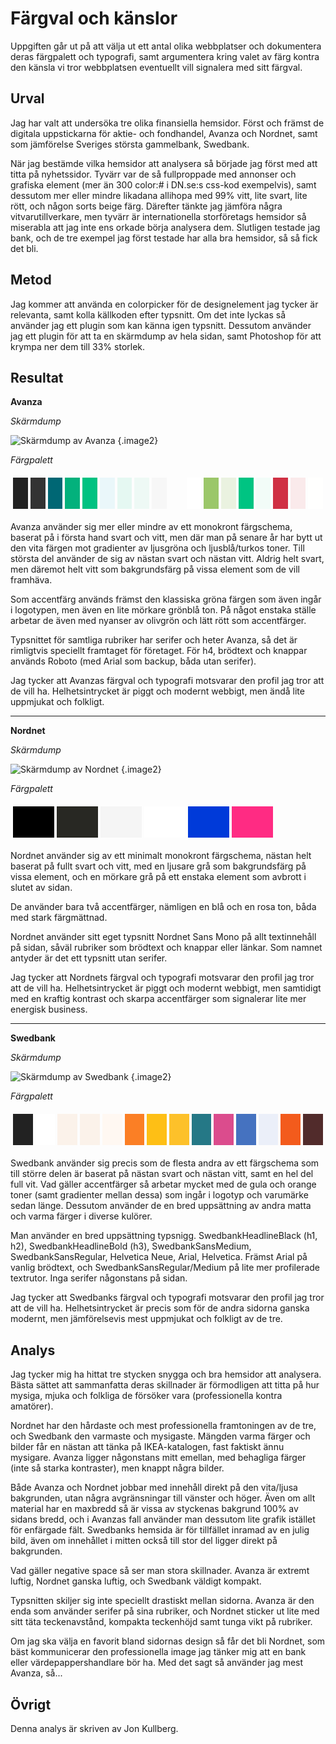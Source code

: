 Färgval och känslor
=======================

Uppgiften går ut på att  välja ut ett antal olika webbplatser och dokumentera deras färgpalett och typografi, samt argumentera kring valet av färg kontra den känsla vi tror webbplatsen eventuellt vill signalera med sitt färgval.

Urval
-----------------------

Jag har valt att undersöka tre olika finansiella hemsidor. Först och främst de digitala uppstickarna för aktie- och fondhandel, Avanza och Nordnet, samt som jämförelse Sveriges största gammelbank, Swedbank.

När jag bestämde vilka hemsidor att analysera så började jag först med att titta på nyhetssidor. Tyvärr var de så fullproppade med annonser och grafiska element (mer än 300 color:# i DN.se:s css-kod exempelvis), samt dessutom mer eller mindre likadana allihopa med 99% vitt, lite svart, lite rött, och någon sorts beige färg. 
Därefter tänkte jag jämföra några vitvarutillverkare, men tyvärr är internationella storföretags hemsidor så miserabla att jag inte ens orkade börja analysera dem. 
Slutligen testade jag bank, och de tre exempel jag först testade har alla bra hemsidor, så så fick det bli.

Metod
-----------------------

Jag kommer att använda en colorpicker för de designelement jag tycker är relevanta, samt kolla källkoden efter typsnitt. Om det inte lyckas så använder jag ett plugin som kan känna igen typsnitt. Dessutom använder jag ett plugin för att ta en skärmdump av hela sidan, samt Photoshop för att krympa ner dem till 33% storlek.

Resultat
-----------------------

__Avanza__

_Skärmdump_

![Skärmdump av Avanza](../assets/img/avanza.png "Skärmdump av Avanza") {.image2}

_Färgpalett_
<table class="table" style="border-spacing: 4px; border-collapse: separate">
  <tr>
    <td class="td" style="height: 50px; width: 50px; background-color: #222222">
    <td class="td" style="height: 50px; width: 50px; background-color: #333333">
    <td class="td" style="height: 50px; width: 50px; background-color: #006774">
    <td class="td" style="height: 50px; width: 50px; background-color: #03B17C">
    <td class="td" style="height: 50px; width: 50px; background-color: #00C281">
    <td class="td" style="height: 50px; width: 50px; background-color: #EAF7FA">
    <td class="td" style="height: 50px; width: 50px; background-color: #E5F8F2">
    <td class="td" style="height: 50px; width: 50px; background-color: #EEF9F5">
    <td class="td" style="height: 50px; width: 50px; background-color: #F7F7F7">
    <td class="td" style="height: 50px; width: 50px; background-color: #FDFDFD">
    <td class="td" style="height: 50px; width: 50px; background-color: #FFFFFF">
    <td class="td" style="height: 50px; width: 50px; background-color: #9BC769">
    <td class="td" style="height: 50px; width: 50px; background-color: #EAF2E0">
    <td class="td" style="height: 50px; width: 50px; background-color: #00C482">
    <td class="td" style="height: 50px; width: 50px; background-color: #F2FCF8">
    <td class="td" style="height: 50px; width: 50px; background-color: #D03044">
    <td class="td" style="height: 50px; width: 50px; background-color: #FAEAEB">
    <td class="td" style="height: 50px; width: 50px; background-color: #FFFFFE">
  </tr>
</table>

Avanza använder sig mer eller mindre av ett monokront färgschema, baserat på i första hand svart och vitt, men där man på senare år har bytt ut den vita färgen mot gradienter av ljusgröna och ljusblå/turkos toner. Till största del använder de sig av nästan svart och nästan vitt. Aldrig helt svart, men däremot helt vitt som bakgrundsfärg på vissa element som de vill framhäva. 

Som accentfärg används främst den klassiska gröna färgen som även ingår i logotypen, men även en lite mörkare grönblå ton. På något enstaka ställe arbetar de även med nyanser av olivgrön och lätt rött som accentfärger. 

Typsnittet för samtliga rubriker har serifer och heter Avanza, så det är rimligtvis speciellt framtaget för företaget. För h4, brödtext och knappar används Roboto (med Arial som backup, båda utan serifer).

Jag tycker att Avanzas färgval och typografi motsvarar den profil jag tror att de vill ha. Helhetsintrycket är piggt och modernt webbigt, men ändå lite uppmjukat och folkligt.

* * *

__Nordnet__

_Skärmdump_

![Skärmdump av Nordnet](../assets/img/nordnet.png "Skärmdump av Nordnet") {.image2}

_Färgpalett_
<table class="table" style="border-spacing: 4px; border-collapse: separate">
  <tr>
    <td class="td" style="height: 50px; width: 50px; background-color: #000000">
    <td class="td" style="height: 50px; width: 50px; background-color: #282823">
    <td class="td" style="height: 50px; width: 50px; background-color: #F5F5F5">
    <td class="td" style="height: 50px; width: 50px; background-color: #FFFFFF">
    <td class="td" style="height: 50px; width: 50px; background-color: #003AD9">
    <td class="td" style="height: 50px; width: 50px; background-color: #FF2B83">
  </tr>
</table>

Nordnet använder sig av ett minimalt monokront färgschema, nästan helt baserat på fullt svart och vitt, med en ljusare grå som bakgrundsfärg på vissa element, och en mörkare grå på ett enstaka element som avbrott i slutet av sidan. 

De använder bara två accentfärger, nämligen en blå och en rosa ton, båda med stark färgmättnad.

Nordnet använder sitt eget typsnitt Nordnet Sans Mono på allt textinnehåll på sidan, såväl rubriker som brödtext och knappar eller länkar. Som namnet antyder är det ett typsnitt utan serifer.

Jag tycker att Nordnets färgval och typografi motsvarar den profil jag tror att de vill ha. Helhetsintrycket är piggt och modernt webbigt, men samtidigt med en kraftig kontrast och skarpa accentfärger som signalerar lite mer energisk business.

* * *

__Swedbank__

_Skärmdump_

![Skärmdump av Swedbank](../assets/img/swedbank.png "Skärmdump av Swebank") {.image2}

_Färgpalett_
<table class="table" style="border-spacing: 4px; border-collapse: separate">
  <tr>
    <td class="td" style="height: 50px; width: 50px; background-color: #222222">
    <td class="td" style="height: 50px; width: 50px; background-color: #FFFFFF">
    <td class="td" style="height: 50px; width: 50px; background-color: #FBF2EA">
    <td class="td" style="height: 50px; width: 50px; background-color: #FBF2EA">
    <td class="td" style="height: 50px; width: 50px; background-color: #FFF8F2">
    <td class="td" style="height: 50px; width: 50px; background-color: #FB7F25">
    <td class="td" style="height: 50px; width: 50px; background-color: #FEBF15">
    <td class="td" style="height: 50px; width: 50px; background-color: #FDC12A">
    <td class="td" style="height: 50px; width: 50px; background-color: #257886">
    <td class="td" style="height: 50px; width: 50px; background-color: #DB4C8D">
    <td class="td" style="height: 50px; width: 50px; background-color: #4572C0">
    <td class="td" style="height: 50px; width: 50px; background-color: #EBEFF9">
    <td class="td" style="height: 50px; width: 50px; background-color: #F35B1C">
    <td class="td" style="height: 50px; width: 50px; background-color: #512B2B">
  </tr>
</table>

Swedbank använder sig precis som de flesta andra av ett färgschema som till större delen är baserat på nästan svart och nästan vitt, samt en hel del full vit. Vad gäller accentfärger så arbetar mycket med de gula och orange toner (samt gradienter mellan dessa) som ingår i logotyp och varumärke sedan länge. Dessutom använder de en bred uppsättning av andra matta och varma färger i diverse kulörer.

Man använder en bred uppsättning typsnigg. SwedbankHeadlineBlack (h1, h2), SwedbankHeadlineBold (h3), SwedbankSansMedium, SwedbankSansRegular, Helvetica Neue, Arial, Helvetica. Främst Arial på vanlig brödtext, och SwedbankSansRegular/Medium på lite mer profilerade textrutor. Inga serifer någonstans på sidan.

Jag tycker att Swedbanks färgval och typografi motsvarar den profil jag tror att de vill ha. Helhetsintrycket är precis som för de andra sidorna ganska modernt, men jämförelsevis mest uppmjukat och folkligt av de tre.

Analys
-----------------------

Jag tycker mig ha hittat tre stycken snygga och bra hemsidor att analysera. Bästa sättet att sammanfatta deras skillnader är förmodligen att titta på hur mysiga, mjuka och folkliga de försöker vara (professionella kontra amatörer). 

Nordnet har den hårdaste och mest professionella framtoningen av de tre, och Swedbank den varmaste och mysigaste. Mängden varma färger och bilder får en nästan att tänka på IKEA-katalogen, fast faktiskt ännu mysigare. Avanza ligger någonstans mitt emellan, med behagliga färger (inte så starka kontraster), men knappt några bilder.

Både Avanza och Nordnet jobbar med innehåll direkt på den vita/ljusa bakgrunden, utan några avgränsningar till vänster och höger. Även om allt material har en maxbredd så är vissa av styckenas bakgrund 100% av sidans bredd, och i Avanzas fall använder man dessutom lite grafik istället för enfärgade fält.
 Swedbanks hemsida är för tillfället inramad av en julig bild, även om innehållet i mitten också till stor del ligger direkt på bakgrunden.

Vad gäller negative space så ser man stora skillnader. Avanza är extremt luftig, Nordnet ganska luftig, och Swedbank väldigt kompakt. 

Typsnitten skiljer sig inte speciellt drastiskt mellan sidorna. Avanza är den enda som använder serifer på sina rubriker, och Nordnet sticker ut lite med sitt täta teckenavstånd, kompakta teckenhöjd samt tunga vikt på rubriker.

Om jag ska välja en favorit bland sidornas design så får det bli Nordnet, som bäst kommunicerar den professionella image jag tänker mig att en bank eller värdepappershandlare bör ha. Med det sagt så använder jag mest Avanza, så...

Övrigt
-----------------------

Denna analys är skriven av Jon Kullberg.
